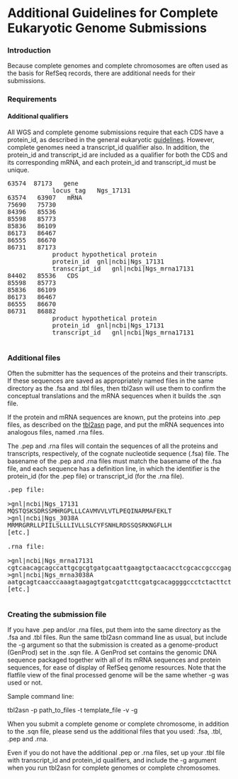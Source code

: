 
# Additional Guidelines for Complete Eukaryotic Genome Submissions

### Introduction

Because complete genomes and complete chromosomes are often used as the basis for RefSeq records, there are additional needs for their submissions.

### Requirements

#### Additional qualifiers

All WGS and complete genome submissions require that each CDS have a protein_id, as described in the general eukaryotic [guidelines](/~/eukaryotic_genome_submission). However, complete genomes need a transcript_id qualifier also. In addition, the protein_id and transcript_id are included as a qualifier for both the CDS and its corresponding mRNA, and each protein_id and transcript_id must be unique.

<pre>63574	87173	gene
			locus_tag	Ngs_17131
63574	63907	mRNA
75690	75730
84396	85536
85598	85773
85836	86109
86173	86467
86555	86670
86731	87173
			product	hypothetical protein
			protein_id	gnl|ncbi|Ngs_17131
			transcript_id	gnl|ncbi|Ngs_mrna17131
84402	85536	CDS
85598	85773
85836	86109
86173	86467
86555	86670
86731	86882
			product	hypothetical protein
			protein_id	gnl|ncbi|Ngs_17131
			transcript_id	gnl|ncbi|Ngs_mrna17131

</pre>

### Additional files

Often the submitter has the sequences of the proteins and their transcripts. If these sequences are saved as appropriately named files in the same directory as the .fsa and .tbl files, then tbl2asn will use them to confirm the conceptual translations and the mRNA sequences when it builds the .sqn file.

If the protein and mRNA sequences are known, put the proteins into .pep files, as described on the [tbl2asn](/~/tbl2asn2) page, and put the mRNA sequences into analogous files, named .rna files.

The .pep and .rna files will contain the sequences of all the proteins and transcripts, respectively, of the cognate nucleotide sequence (.fsa) file. The basename of the .pep and .rna files must match the basename of the .fsa file, and each sequence has a definition line, in which the identifier is the protein_id (for the .pep file) or transcript_id (for the .rna file).

<pre>.pep file:

>gnl|ncbi|Ngs_17131
MQSTQSKSDRSSMHRGPLLLCAVMVVLVTLPEQINARMAFEKLT
>gnl|ncbi|Ngs_3038A
MRMRGRRLLPIILSLLLIVLLSLCYFSNHLRDSSQSRKNGFLLH
[etc.]

.rna file:

>gnl|ncbi|Ngs_mrna17131
cgtcaacagcagccattgcgcgtgatgcaattgaagtgctaacacctcgcaccgcccgagttttagc
>gnl|ncbi|Ngs_mrna3038A
aatgcagtcaacccaaagtaagagtgatcgatcttcgatgcacaggggccctctacttctctgcgccgtg
[etc.]

</pre>

### Creating the submission file

If you have .pep and/or .rna files, put them into the same directory as the .fsa and .tbl files. Run the same tbl2asn command line as usual, but include the -g argument so that the submission is created as a genome-product (GenProd) set in the .sqn file. A GenProd set contains the genomic DNA sequence packaged together with all of its mRNA sequences and protein sequences, for ease of display of RefSeq genome resources. Note that the flatfile view of the final processed genome will be the same whether -g was used or not.

Sample command line:

tbl2asn -p path_to_files -t template_file -v -g

When you submit a complete genome or complete chromosome, in addition to the .sqn file, please send us the additional files that you used: .fsa, .tbl, .pep and .rna.

Even if you do not have the additional .pep or .rna files, set up your .tbl file with transcript_id and protein_id qualifiers, and include the -g argument when you run tbl2asn for complete genomes or complete chromosomes.






